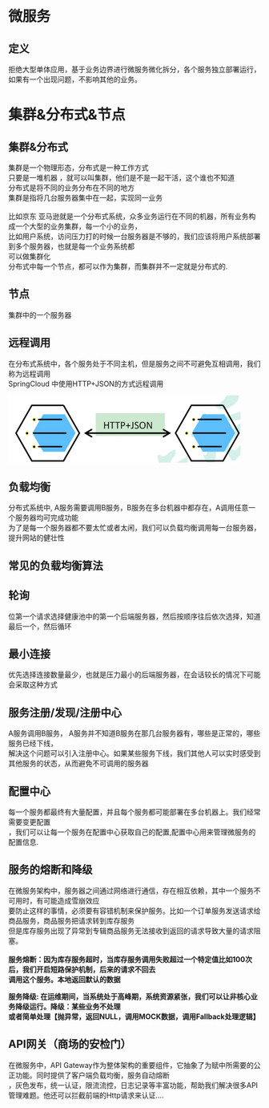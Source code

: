 # 微服务
## 定义
拒绝大型单体应用，基于业务边界进行微服务微化拆分，各个服务独立部署运行，如果有一个出现问题，不影响其他的业务。<br />

# 集群&分布式&节点
## 集群&分布式
集群是一个物理形态，分布式是一种工作方式 <br />
只要是一堆机器 ，就可以叫集群，他们是不是一起干活，这个谁也不知道 <br />
分布式是将不同的业务分布在不同的地方<br />
集群是指将几台服务器集中在一起，实现同一业务 <br />
<br />
比如京东 亚马逊就是一个分布式系统，众多业务运行在不同的机器，所有业务构成一个大型的业务集群，每一个小的业务，<br />
比如用户系统，访问压力打的时候一台服务器是不够的，我们应该将用户系统部署到多个服务器，也就是每一个业务系统都<br />
可以做集群化
<br />
分布式中每一个节点，都可以作为集群，而集群并不一定就是分布式的.  <br />

## 节点
集群中的一个服务器 <br />

## 远程调用
在分布式系统中，各个服务处于不同主机，但是服务之间不可避免互相调用，我们称为远程调用 <br />
SpringCloud 中使用HTTP+JSON的方式远程调用

![远程调用](https://github.com/stone-coding/Distributed-Ecommerce-Website-Note/blob/main/images/Screenshot%202024-08-13%20205912.png)

## 负载均衡
分布式系统中, A服务需要调用B服务，B服务在多台机器中都存在，A调用任意一个服务器均可完成功能 <br />
为了是每一个服务器都不要太忙或者太闲，我们可以负载均衡调用每一台服务器，提升网站的健壮性 <br />

## 常见的负载均衡算法
## 轮询
位第一个请求选择健康池中的第一个后端服务器，然后按顺序往后依次选择，知道最后一个，然后循环 <br />

## 最小连接
优先选择连接数量最少，也就是压力最小的后端服务器，在会话较长的情况下可能会采取这种方式 <br />

## 服务注册/发现/注册中心
A服务调用B服务， A服务并不知道B服务在那几台服务器有，哪些是正常的，哪些服务已经下线，<br />
解决这个问题可以引入注册中心。如果某些服务下线，我们其他人可以实时感受到其他服务的状态，从而避免不可调用的服务器<br />

## 配置中心
每一个服务都最终有大量配置，并且每个服务都可能部署在多台机器上。我们经常需要变更配置 <br />
，我们可以让每一个服务在配置中心获取自己的配置,配置中心用来管理微服务的配置信息.

## 服务的熔断和降级
在微服务架构中，服务器之间通过网络进行通信，存在相互依赖，其中一个服务不可用时，有可能造成雪崩效应 <br/>
要防止这样的事情，必须要有容错机制来保护服务。比如一个订单服务发送请求给商品服务，商品服务把请求转到库存服务 <br />
但是库存服务出现了异常到专辑商品服务无法接收到返回的请求导致大量的请求阻塞。<br />
<br />
**服务熔断：因为库存服务超时，当库存服务调用失败超过一个特定值比如100次后，我们开启短路保护机制，后来的请求不回去 <br/>**
**调用这个服务。本地返回默认的数据 <br />**

**服务降级: 在运维期间，当系统处于高峰期，系统资源紧张，我们可以让非核心业务降级运行。降级：某些业务不处理 <br/>**
**或者简单处理【抛异常，返回NULL，调用MOCK数据，调用Fallback处理逻辑】<br />**

## API网关（商场的安检门）
在微服务中，API Gateway作为整体架构的重要组件，它抽象了为赋中所需要的公正功能。同时提供了客户端负载均衡，服务自动熔断<br />
，灰色发布，统一认证，限流流控，日志记录等丰富功能，帮助我们解决很多API管理难题。他还可以拦截前端的Http请求来认证....<br />

